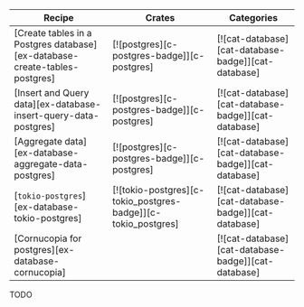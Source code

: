 | Recipe | Crates | Categories |
|--------|--------|------------|
| [Create tables in a Postgres database][ex-database-create-tables-postgres] | [![postgres][c-postgres-badge]][c-postgres] | [![cat-database][cat-database-badge]][cat-database] |
| [Insert and Query data][ex-database-insert-query-data-postgres] | [![postgres][c-postgres-badge]][c-postgres] | [![cat-database][cat-database-badge]][cat-database] |
| [Aggregate data][ex-database-aggregate-data-postgres] | [![postgres][c-postgres-badge]][c-postgres] | [![cat-database][cat-database-badge]][cat-database] |
| [`tokio-postgres`][ex-database-tokio-postgres] | [![tokio-postgres][c-tokio_postgres-badge]][c-tokio_postgres] | [![cat-database][cat-database-badge]][cat-database] |
| [Cornucopia for postgres][ex-database-cornucopia] |  | [![cat-database][cat-database-badge]][cat-database] |

<div class="hidden">
TODO
</div>
